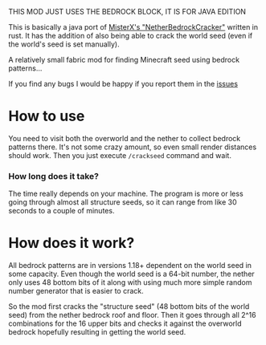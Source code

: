 THIS MOD JUST USES THE BEDROCK BLOCK, IT IS FOR JAVA EDITION

This is basically a java port of [MisterX's "NetherBedrockCracker"](https://github.com/19MisterX98/Nether_Bedrock_Cracker) written in rust.
It has the addition of also being able to crack the world seed (even if the world's seed is set manually).


A relatively small fabric mod for finding Minecraft seed using bedrock patterns...

If you find any bugs I would be happy if you report them in the [issues](https://github.com/MiranCZ/BedrockSeedCracker/issues)

# How to use
You need to visit both the overworld and the nether to collect bedrock patterns there.
It's not some crazy amount, so even small render distances should work. Then you just execute `/crackseed` command and wait.

### How long does it take?
The time really depends on your machine. The program is more or less going through almost all structure seeds, so it can range from like 30 seconds to a couple of minutes.

# How does it work?
All bedrock patterns are in versions 1.18+ dependent on the world seed in some capacity.
Even though the world seed is a 64-bit number, the nether only uses 48 bottom bits of it along with using much more simple random number generator that is easier to crack.

So the mod first cracks the "structure seed" (48 bottom bits of the world seed) from the nether bedrock roof and floor.
Then it goes through all 2^16 combinations for the 16 upper bits and checks it against the overworld bedrock hopefully resulting in getting the world seed.

